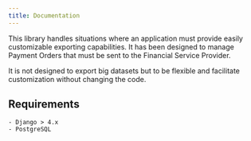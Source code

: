 ```yaml
---
title: Documentation
---
```


This library handles situations where an application must provide easily customizable exporting capabilities.
It has been designed to manage Payment Orders that must be sent to the Financial Service Provider.


It is not designed to export big datasets but to be flexible and facilitate customization without changing the code.

## Requirements

    - Django > 4.x
    - PostgreSQL

